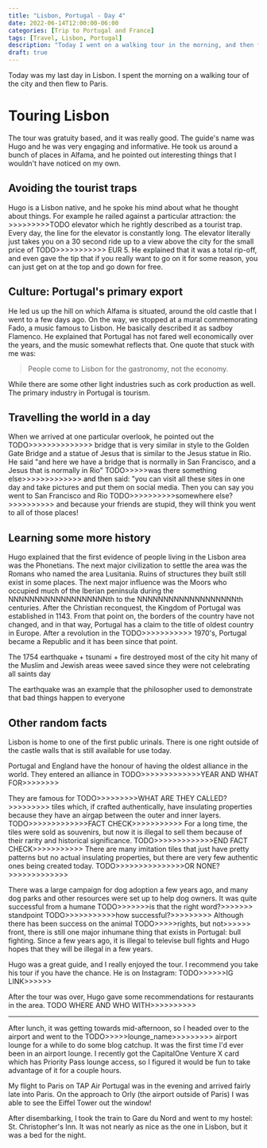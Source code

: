 ```yaml
---
title: "Lisbon, Portugal - Day 4"
date: 2022-06-14T12:00:00-06:00
categories: [Trip to Portugal and France]
tags: [Travel, Lisbon, Portugal]
description: "Today I went on a walking tour in the morning, and then flew to Paris!"
draft: true
---
```


Today was my last day in Lisbon. I spent the morning on a walking tour of the
city and then flew to Paris.

# Touring Lisbon

The tour was gratuity based, and it was really good. The guide's name was Hugo
and he was very engaging and informative. He took us around a bunch of places in
Alfama, and he pointed out interesting things that I wouldn't have noticed on my
own.

## Avoiding the tourist traps

Hugo is a Lisbon native, and he spoke his mind about what he thought about
things. For example he railed against a particular attraction: the >>>>>>>>>TODO
elevator which he rightly described as a tourist trap. Every day, the line for
the elevator is constantly long. The elevator literally just takes you on a 30
second ride up to a view above the city for the small price of TODO>>>>>>>>>>>
EUR 5. He explained that it was a total rip-off, and even gave the tip that if
you really want to go on it for some reason, you can just get on at the top and
go down for free.

## Culture: Portugal's primary export

He led us up the hill on which Alfama is situated, around the old castle that I
went to a few days ago. On the way, we stopped at a mural commemorating Fado, a
music famous to Lisbon. He basically described it as sadboy Flamenco. He
explained that Portugal has not fared well economically over the years, and the
music somewhat reflects that. One quote that stuck with me was:

> People come to Lisbon for the gastronomy, not the economy.

While there are some other light industries such as cork production as well. The
primary industry in Portugal is tourism.

## Travelling the world in a day

When we arrived at one particular overlook, he pointed out the
TODO>>>>>>>>>>>>>> bridge that is very similar in style to the Golden Gate
Bridge and a statue of Jesus that is similar to the Jesus statue in Rio. He said
"and here we have a bridge that is normally in San Francisco, and a Jesus that
is normally in Rio" TODO>>>>>was there something else>>>>>>>>>>>>> and then
said: "you can visit all these sites in one day and take pictures and put them
on social media. Then you can say you went to San Francisco and Rio
TODO>>>>>>>>>>somewhere else?>>>>>>>>>> and because your friends are stupid,
they will think you went to all of those places!

## Learning some more history

Hugo explained that the first evidence of people living in the Lisbon area was
the Phonetians. The next major civilization to settle the area was the Romans
who named the area Lusitania. Ruins of structures they built still exist in some
places. The next major influence was the Moors who occupied much of the Iberian
peninsula during the NNNNNNNNNNNNNNNNNNNth to the NNNNNNNNNNNNNNNNNNNth
centuries. After the Christian reconquest, the Kingdom of Portugal was
established in 1143. From that point on, the borders of the country have not
changed, and in that way, Portugal has a claim to the title of oldest country in
Europe. After a revolution in the TODO>>>>>>>>>>> 1970's, Portugal became a
Republic and it has been since that point.

The 1754 earthquake + tsunami + fire destroyed most of the city hit many of the
Muslim and Jewish areas weee saved since they were not celebrating all saints
day

The earthquake was an example that the philosopher used to demonstrate that
bad things happen to everyone

## Other random facts

Lisbon is home to one of the first public urinals. There is one right outside of
the castle walls that is still available for use today.

Portugal and England have the honour of having the oldest alliance in the world.
They entered an alliance in TODO>>>>>>>>>>>>>YEAR AND WHAT FOR>>>>>>>>

They are famous for TODO>>>>>>>>>WHAT ARE THEY CALLED?>>>>>>>>> tiles which, if
crafted authentically, have insulating properties because they 
have an airgap between the outer and inner layers.
TODO>>>>>>>>>>>>>FACT CHECK>>>>>>>>>>>
For a long time, the tiles were sold as souvenirs, but now it is illegal to sell
them because of their rarity and historical significance.
TODO>>>>>>>>>>>>>END FACT CHECK>>>>>>>>>>>
There are many imitation tiles that just have pretty patterns but no actual
insulating properties, but there are very few authentic ones being created
today. TODO>>>>>>>>>>>>>>>OR NONE?>>>>>>>>>>>>>

There was a large campaign for dog adoption a few years ago, and many dog parks
and other resources were set up to help dog owners.
It was quite successful from a humane TODO>>>>>>>is that the right word?>>>>>>>
standpoint
TODO>>>>>>>>>>>how successful?>>>>>>>>>
Although there has been success on the animal TODO>>>>>rights, but not>>>>>>
front, there is still one major inhumane thing that exists in Portugal: bull
fighting. Since a few years ago, it is illegal to televise bull fights and Hugo
hopes that they will be illegal in a few years.

Hugo was a great guide, and I really enjoyed the tour. I recommend you take his
tour if you have the chance. He is on Instagram: TODO>>>>>>IG LINK>>>>>>

After the tour was over, Hugo gave some recommendations for restaurants in the
area.
TODO WHERE AND WHO WITH>>>>>>>>>>

-----------

After lunch, it was getting towards mid-afternoon, so I headed over to the
airport and went to the TODO>>>>>lounge_name>>>>>>>>> airport lounge for a while
to do some blog catchup. It was the first time I'd ever been in an airport
lounge. I recently got the CapitalOne Venture X card which has Priority Pass
lounge access, so I figured it would be fun to take advantage of it for a couple
hours.

My flight to Paris on TAP Air Portugal was in the evening and arrived fairly
late into Paris. On the approach to Orly (the airport outside of Paris) I was
able to see the Eiffel Tower out the window!

After disembarking, I took the train to Gare du Nord and went to my hostel: St.
Christopher's Inn. It was not nearly as nice as the one in Lisbon, but it was a
bed for the night.
